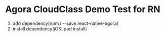 # Agora CloudClass Demo Test for RN

1. add dependency(npm i --save react-native-agora)
2. install dependency(iOS: pod install)
